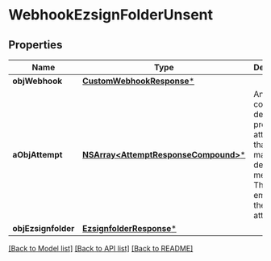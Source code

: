 # WebhookEzsignFolderUnsent

## Properties
Name | Type | Description | Notes
------------ | ------------- | ------------- | -------------
**objWebhook** | [**CustomWebhookResponse***](CustomWebhookResponse.md) |  | 
**aObjAttempt** | [**NSArray&lt;AttemptResponseCompound&gt;***](AttemptResponseCompound.md) | An array containing details of previous attempts that were made to deliver the message. The array is empty if it&#39;s the first attempt. | 
**objEzsignfolder** | [**EzsignfolderResponse***](EzsignfolderResponse.md) |  | 

[[Back to Model list]](../README.md#documentation-for-models) [[Back to API list]](../README.md#documentation-for-api-endpoints) [[Back to README]](../README.md)


